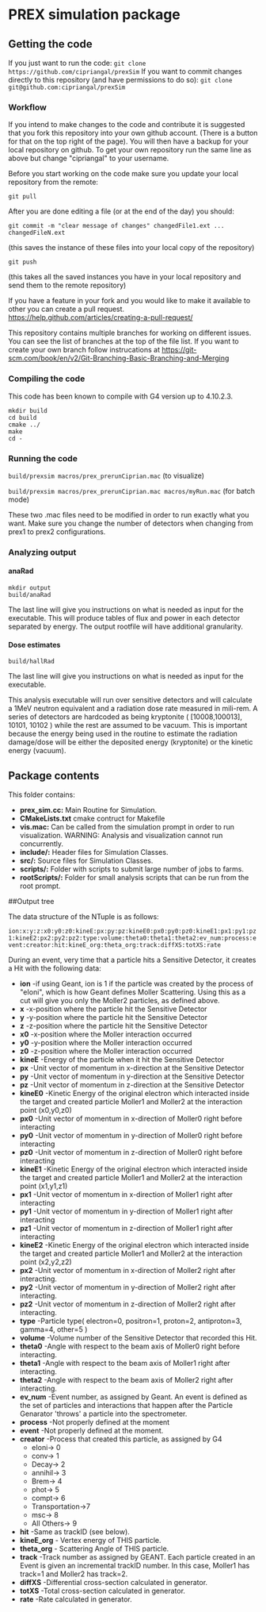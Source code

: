 # PREX simulation package

## Getting the code
If you just want to run the code:
 `git clone https://github.com/cipriangal/prexSim`
If you want to commit changes directly to this repository (and have permissions to do so):
 `git clone git@github.com:cipriangal/prexSim`

### Workflow
If you intend to make changes to the code and contribute it is suggested that you fork this repository into your own github account. (There is a button for that on the top right of the page). You will then have a backup for your local repository on github. To get your own repository run the same line as above but change "cipriangal" to your username.

Before you start working on the code make sure you update your local repository from the remote:
 ```
 git pull
 ```
After you are done editing a file (or at the end of the day) you should:
```
git commit -m "clear message of changes" changedFile1.ext ... changedFileN.ext
``` 
(this saves the instance of these files into your local copy of the repository)
```
git push
``` 
(this takes all the saved instances you have in your local repository and send them to the remote repository)

If you have a feature in your fork and you would like to make it available to other you can create a pull request. https://help.github.com/articles/creating-a-pull-request/

This repository contains multiple branches for working on different issues. You can see the list of branches at the top of the file list. If you want to create your own branch follow instrucations at https://git-scm.com/book/en/v2/Git-Branching-Basic-Branching-and-Merging 

### Compiling the code
This code has been known to compile with G4 version up to 4.10.2.3.	
 ```
 mkdir build
 cd build
 cmake ../
 make
 cd -
 ```
### Running the code
 `build/prexsim macros/prex_prerunCiprian.mac` (to visualize)
 
 `build/prexsim macros/prex_prerunCiprian.mac macros/myRun.mac` (for batch mode)

These two .mac files need to be modified in order to run exactly what you want. Make sure you change the number of detectors when changing from prex1 to prex2 configurations.

### Analyzing output

#### anaRad
 ```
 mkdir output
 build/anaRad 
 ```
 
The last line will give you instructions on what is needed as input for the executable. This will produce tables of flux and power in each detector separated by energy. The output rootfile will have additional granularity.

#### Dose estimates
 `build/hallRad`
 
The last line will give you instructions on what is needed as input for the executable.

This analysis executable will run over sensitive detectors and will calculate a 1MeV neutron equivalent and a radiation dose rate measured in mili-rem. A series of detectors are hardcoded as being kryptonite ( [10008,100013], 10101, 10102 ) while the rest are assumed to be vacuum. This is important because the energy being used in the routine to estimate the radiation damage/dose will be either the deposited energy (kryptonite) or the kinetic energy (vacuum).

## Package contents
This folder contains:

* **prex_sim.cc:**	Main Routine for Simulation.
* **CMakeLists.txt**	cmake contruct for Makefile
* **vis.mac:**		Can be called from the simulation prompt in order to run visualization. WARNING: Analysis and visualization cannot run concurrently.
* **include/:**		Header files for Simulation Classes.
* **src/:**		Source files for Simulation Classes.
* **scripts/:**		Folder with scripts to submit large number of jobs to farms.
* **rootScripts/:**	Folder for small analysis scripts that can be run from the root prompt.

##Output tree

The data structure of the NTuple is as follows:

 `ion:x:y:z:x0:y0:z0:kineE:px:py:pz:kineE0:px0:py0:pz0:kineE1:px1:py1:pz1:kineE2:px2:py2:pz2:type:volume:theta0:theta1:theta2:ev_num:process:event:creator:hit:kineE_org:theta_org:track:diffXS:totXS:rate`

During an event, very time that a particle hits a Sensitive 
Detector, it creates a Hit with the following data:

* **ion**	-if using Geant, ion is 1 if the particle was created by the process of "eIoni", which is how Geant defines Moller Scattering. Using this as a cut will give you only the Moller2 particles, as defined above.
* **x**	-x-position where the particle hit the Sensitive Detector
* **y**	-y-position where the particle hit the Sensitive Detector
* **z**	-z-position where the particle hit the Sensitive Detector
* **x0**	-x-position where the Moller interaction occurred
* **y0**	-y-position where the Moller interaction occurred
* **z0**	-z-position where the Moller interaction occurred
* **kineE**	-Energy of the particle when it hit the Sensitive Detector
* **px**	-Unit vector of momentum in x-direction at the Sensitive Detector
* **py**	-Unit vector of momentum in y-direction at the Sensitive Detector
* **pz**	-Unit vector of momentum in z-direction at the Sensitive Detector
* **kineE0**	-Kinetic Energy of the original electron which interacted inside the target and created particle Moller1 and Moller2 at the interaction point (x0,y0,z0) 
* **px0**	-Unit vector of momentum in x-direction of Moller0 right before interacting
* **py0**	-Unit vector of momentum in y-direction of Moller0 right before interacting
* **pz0**	-Unit vector of momentum in z-direction of Moller0 right before interacting
* **kineE1**	-Kinetic Energy of the original electron which interacted inside the target and created particle Moller1 and Moller2 at the interaction point (x1,y1,z1) 
* **px1**	-Unit vector of momentum in x-direction of Moller1 right after interacting
* **py1**	-Unit vector of momentum in y-direction of Moller1 right after interacting
* **pz1**	-Unit vector of momentum in z-direction of Moller1 right after interacting
* **kineE2**	-Kinetic Energy of the original electron which interacted inside the target and created particle Moller1 and Moller2 at the interaction point (x2,y2,z2)
* **px2**	-Unit vector of momentum in x-direction of Moller2 right after interacting.
* **py2**	-Unit vector of momentum in y-direction of Moller2 right after interacting.
* **pz2**	-Unit vector of momentum in z-direction of Moller2 right after interacting.
* **type**	-Particle type( electron=0, positron=1, proton=2, antiproton=3, gamma=4, other=5 )
* **volume**	-Volume number of the Sensitive Detector that recorded this Hit.
* **theta0**	-Angle with respect to the beam axis of Moller0 right before interacting.
* **theta1**	-Angle with respect to the beam axis of Moller1 right after interacting.
* **theta2**	-Angle with respect to the beam axis of Moller2 right after interacting.
* **ev_num**	-Event number, as assigned by Geant. An event is defined as the set of particles and interactions that happen after the Particle Genarator 'throws' a particle into the spectrometer.
* **process**	-Not properly defined at the moment
* **event**	-Not properly defined at the moment.
* **creator**	-Process that created this particle, as assigned by G4
	* eIoni->         0     
	* conv->          1
	* Decay->         2
	* annihil->       3
	* Brem->          4
	* phot->          5
	* compt->         6
	* Transportation->7
	* msc->           8
	* All Others->    9
* **hit**	-Same as trackID (see below).
* **kineE_org** - Vertex energy of THIS particle. 
* **theta_org** - Scattering Angle of THIS particle.
* **track**	-Track number as assigned by GEANT. Each particle created in an Event is given an incremental trackID number. In this case, Moller1 has track=1 and Moller2 has track=2.
* **diffXS**	-Differential cross-section calculated in generator.
* **totXS**	-Total cross-section calculated in generator.
* **rate**    -Rate calculated in generator.
